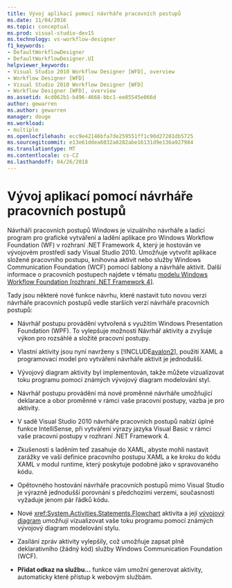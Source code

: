```yaml
---
title: Vývoj aplikací pomocí návrháře pracovních postupů
ms.date: 11/04/2016
ms.topic: conceptual
ms.prod: visual-studio-dev15
ms.technology: vs-workflow-designer
f1_keywords:
- DefaultWorkflowDesigner
- DefaultWorkflowDesigner.UI
helpviewer_keywords:
- Visual Studio 2010 Workflow Designer [WFD], overview
- Workflow Designer [WFD]
- Visual Studio 2010 Workflow Designer [WFD]
- Workflow Designer [WFD], overview
ms.assetid: 4cd062b1-b496-4668-bbc1-ee85545e066d
author: gewarren
ms.author: gewarren
manager: douge
ms.workload:
- multiple
ms.openlocfilehash: ecc9e42146bfa7de259551ff1c90d27201db5725
ms.sourcegitcommit: e13e61ddea6032a8282abe16131d9e136a927984
ms.translationtype: MT
ms.contentlocale: cs-CZ
ms.lasthandoff: 04/26/2018
---
```

# <a name="developing-applications-with-the-workflow-designer"></a>Vývoj aplikací pomocí návrháře pracovních postupů

Návrháři pracovních postupů Windows je vizuálního návrháře a ladicí program pro grafické vytváření a ladění aplikace pro Windows Workflow Foundation (WF) v rozhraní .NET Framework 4, který je hostován ve vývojovém prostředí sady Visual Studio 2010. Umožňuje vytvořit aplikace složené pracovního postupu, knihovna aktivit nebo služby Windows Communication Foundation (WCF) pomocí šablony a návrháře aktivit. Další informace o pracovních postupech najdete v tématu [modelu Windows Workflow Foundation &#91;rozhraní .NET Framework 4&#93;](http://msdn.microsoft.com/Library/9a23ea6b-d600-483e-89cd-8889cfec5f66).

 Tady jsou některé nové funkce návrhu, které nastavit tuto novou verzi návrháře pracovních postupů vedle starších verzí návrháře pracovních postupů:

-   Návrhář postupu provádění vytvořená s využitím Windows Presentation Foundation (WPF). To vylepšuje možnosti Návrhář aktivity a zvyšuje výkon pro rozsáhlé a složité pracovní postupy.

-   Vlastní aktivity jsou nyní navrženy s [!INCLUDE[avalon2](../workflow-designer/includes/avalon2_md.md)], použití XAML a programovací model pro vytváření návrháře aktivit je jednodušší.

-   Vývojový diagram aktivity byl implementován, takže můžete vizualizovat toku programu pomocí známých vývojový diagram modelování styl.

-   Návrhář postupu provádění má nové proměnné návrháře umožňující deklarace a obor proměnné v rámci vaše pracovní postupy, vazba je pro aktivity.

-   V sadě Visual Studio 2010 návrháře pracovních postupů nabízí úplné funkce IntelliSense, při vytváření výrazy jazyka Visual Basic v rámci vaše pracovní postupy v rozhraní .NET Framework 4.

-   Zkušenosti s laděním teď zasahuje do XAML, abyste mohli nastavit zarážky ve vaší definice pracovního postupu XAML a ke kroku do kódu XAML v modul runtime, který poskytuje podobné jako v spravovaného kódu.

-   Opětovného hostování návrháře pracovních postupů mimo Visual Studio je výrazně jednodušší porovnání s předchozími verzemi, současnosti vyžaduje jenom pár řádků kódu.

-   Nové <xref:System.Activities.Statements.Flowchart> aktivita a její [vývojový diagram](../workflow-designer/flowchart-activity-designer.md) umožňují vizualizovat vaše toku programu pomocí známých vývojový diagram modelování stylu.

-   Zasílání zpráv aktivity vylepšily, což umožňuje zapsat plně deklarativního (žádný kód) služby Windows Communication Foundation (WCF).

-   **Přidat odkaz na službu...**  funkce vám umožní generovat aktivity, automaticky které přístup k webovým službám.